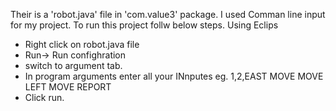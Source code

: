 Their is a 'robot.java' file in 'com.value3' package.
I used Comman line input for my project. 
To run this project follw below steps.
Using Eclips
 - Right click on robot.java file 
 - Run-> Run confighration
 - switch to argument tab.
 - In program arguments enter all your INnputes
    eg. 1,2,EAST
        MOVE
        MOVE
        LEFT
        MOVE
        REPORT
  - Click run.

